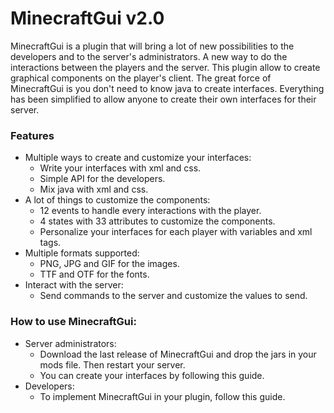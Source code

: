 # MinecraftGui v2.0

MinecraftGui is a plugin that will bring a lot of new possibilities to the developers and to the server's administrators. A new way to do the interactions between the players and the server. This plugin allow to create graphical components on the player's client. The great force of MinecraftGui is you don't need to know java to create interfaces. Everything has been simplified to allow anyone to create their own interfaces for their server.

### Features
- Multiple ways to create and customize your interfaces:
  - Write your interfaces with xml and css.
  - Simple API for the developers.
  - Mix java with xml and css.
- A lot of things to customize the components:
  - 12 events to handle every interactions with the player.
  - 4 states with 33 attributes to customize the components.
  - Personalize your interfaces for each player with variables and xml tags.
- Multiple formats supported:
  - PNG, JPG and GIF for the images.
  - TTF and OTF for the fonts.
- Interact with the server:
  - Send commands to the server and customize the values to send.

### How to use MinecraftGui:
- Server administrators:
  - Download the last release of MinecraftGui and drop the jars in your mods file. Then restart your server.
  - You can create your interfaces by following this guide.
- Developers: 
  - To implement MinecraftGui in your plugin, follow this guide.
